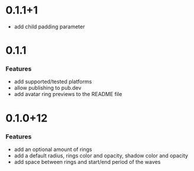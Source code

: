 # 0.1.1+1

- add child padding parameter

# 0.1.1

### Features

- add supported/tested platforms
- allow publishing to pub.dev
- add avatar ring previews to the README file

# 0.1.0+12

### Features

- add an optional amount of rings
- add a default radius, rings color and opacity, shadow color and opacity
- add space between rings and start/end period of the waves
